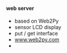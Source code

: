 #### web server 
 - based on Web2Py
 - sensor LCD display
 - put / get interface 
 - www.web2py.com
 - 
